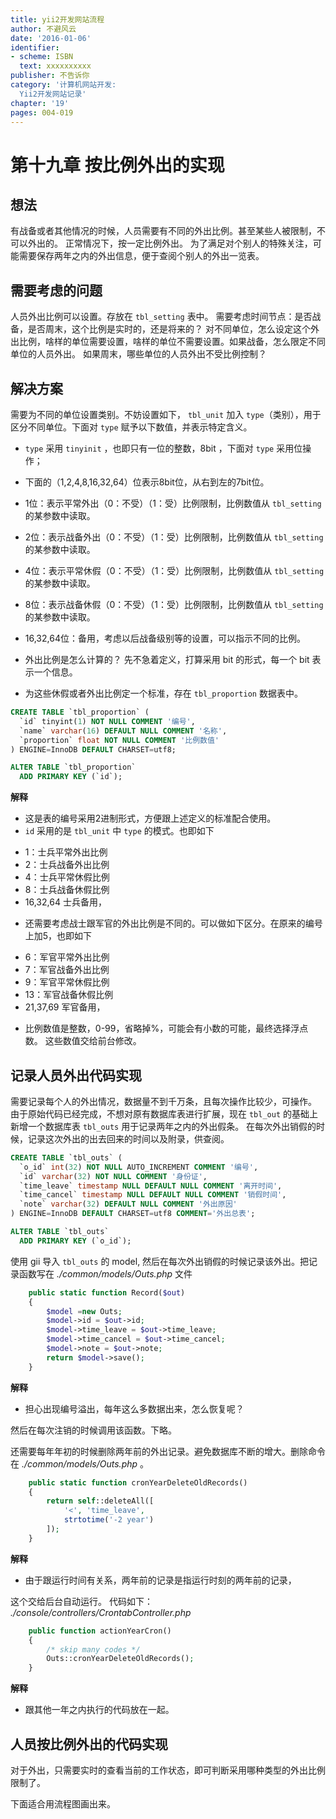```yaml
---
title: yii2开发网站流程
author: 不避风云 
date: '2016-01-06'
identifier:
- scheme: ISBN
  text: xxxxxxxxxx
publisher: 不告诉你
category: '计算机网站开发:
  Yii2开发网站记录'
chapter: '19'
pages: 004-019
---
```


# 第十九章 按比例外出的实现

## 想法

有战备或者其他情况的时候，人员需要有不同的外出比例。甚至某些人被限制，不可以外出的。
正常情况下，按一定比例外出。
为了满足对个别人的特殊关注，可能需要保存两年之内的外出信息，便于查阅个别人的外出一览表。

## 需要考虑的问题

人员外出比例可以设置。存放在 `tbl_setting` 表中。
需要考虑时间节点：是否战备，是否周末，这个比例是实时的，还是将来的？
对不同单位，怎么设定这个外出比例，啥样的单位需要设置，啥样的单位不需要设置。如果战备，怎么限定不同单位的人员外出。
如果周末，哪些单位的人员外出不受比例控制？

## 解决方案

需要为不同的单位设置类别。不妨设置如下，
`tbl_unit` 加入 `type`（类别），用于区分不同单位。下面对 `type` 赋予以下数值，并表示特定含义。
+ `type` 采用 `tinyinit` ，也即只有一位的整数，8bit ，下面对 `type` 采用位操作；
+ 下面的（1,2,4,8,16,32,64）位表示8bit位，从右到左的7bit位。
+ 1位：表示平常外出（0：不受）（1：受）比例限制，比例数值从 `tbl_setting` 的某参数中读取。
+ 2位：表示战备外出（0：不受）（1：受）比例限制，比例数值从 `tbl_setting` 的某参数中读取。
+ 4位：表示平常休假（0：不受）（1：受）比例限制，比例数值从 `tbl_setting` 的某参数中读取。
+ 8位：表示战备休假（0：不受）（1：受）比例限制，比例数值从 `tbl_setting` 的某参数中读取。
+ 16,32,64位：备用，考虑以后战备级别等的设置，可以指示不同的比例。
+ 外出比例是怎么计算的？
先不急着定义，打算采用 bit 的形式，每一个 bit 表示一个信息。

+ 为这些休假或者外出比例定一个标准，存在 `tbl_proportion` 数据表中。

```sql
CREATE TABLE `tbl_proportion` (
  `id` tinyint(1) NOT NULL COMMENT '编号',
  `name` varchar(16) DEFAULT NULL COMMENT '名称',
  `proportion` float NOT NULL COMMENT '比例数值'
) ENGINE=InnoDB DEFAULT CHARSET=utf8;

ALTER TABLE `tbl_proportion`
  ADD PRIMARY KEY (`id`);
```

**解释**
+ 这是表的编号采用2进制形式，方便跟上述定义的标准配合使用。
+ `id` 采用的是 `tbl_unit` 中 `type` 的模式。也即如下
 - 1：士兵平常外出比例
 - 2：士兵战备外出比例
 - 4：士兵平常休假比例
 - 8：士兵战备休假比例
 - 16,32,64 士兵备用，
+ 还需要考虑战士跟军官的外出比例是不同的。可以做如下区分。在原来的编号上加5，也即如下
 - 6：军官平常外出比例
 - 7：军官战备外出比例
 - 9：军官平常休假比例
 - 13：军官战备休假比例
 - 21,37,69 军官备用，
+ 比例数值是整数，0-99，省略掉%，可能会有小数的可能，最终选择浮点数。
这些数值交给前台修改。


## 记录人员外出代码实现

需要记录每个人的外出情况，数据量不到千万条，且每次操作比较少，可操作。
由于原始代码已经完成，不想对原有数据库表进行扩展，现在 `tbl_out` 的基础上新增一个数据库表 `tbl_outs` 用于记录两年之内的外出假条。
在每次外出销假的时候，记录这次外出的出去回来的时间以及附录，供查阅。


```sql
CREATE TABLE `tbl_outs` (
  `o_id` int(32) NOT NULL AUTO_INCREMENT COMMENT '编号',
  `id` varchar(32) NOT NULL COMMENT '身份证',
  `time_leave` timestamp NULL DEFAULT NULL COMMENT '离开时间',
  `time_cancel` timestamp NULL DEFAULT NULL COMMENT '销假时间',
  `note` varchar(32) DEFAULT NULL COMMENT '外出原因'
) ENGINE=InnoDB DEFAULT CHARSET=utf8 COMMENT='外出总表';

ALTER TABLE `tbl_outs`
  ADD PRIMARY KEY (`o_id`);
```

使用 gii 导入 `tbl_outs` 的 model, 然后在每次外出销假的时候记录该外出。把记录函数写在 *./common/models/Outs.php* 文件

```php
    public static function Record($out)
    {
        $model =new Outs;
        $model->id = $out->id;
        $model->time_leave = $out->time_leave;
        $model->time_cancel = $out->time_cancel;
        $model->note = $out->note;
        return $model->save();
    }
```

**解释**
+ 担心出现编号溢出，每年这么多数据出来，怎么恢复呢？

然后在每次注销的时候调用该函数。下略。

还需要每年年初的时候删除两年前的外出记录。避免数据库不断的增大。删除命令在 *./common/models/Outs.php* 。

```php
    public static function cronYearDeleteOldRecords()
    {
        return self::deleteAll([
            '<', 'time_leave',
            strtotime('-2 year')
        ]);
    }
```

**解释**
+ 由于跟运行时间有关系，两年前的记录是指运行时刻的两年前的记录，

这个交给后台自动运行。
代码如下： *./console/controllers/CrontabController.php*

```php
    public function actionYearCron()
    {
        /* skip many codes */
        Outs::cronYearDeleteOldRecords();
    }
```

**解释**
+ 跟其他一年之内执行的代码放在一起。

## 人员按比例外出的代码实现

对于外出，只需要实时的查看当前的工作状态，即可判断采用哪种类型的外出比例限制了。

下面适合用流程图画出来。

<html lang="en">
    <head>
        <meta charset="utf-8">
        <script src="../js/raphael-min.js"></script>
        <script src="../js/jquery.min.js"></script>
        <script src="../js/flowchart-latest.js"></script>
        <script>

            window.onload = function () {
                flowchart.parse(document.getElementById("code").value).drawSVG('canvas', {
                      // 'x': 30,
                      // 'y': 50,
                      'line-width': 3,
                      'line-length': 50,
                      'text-margin': 10,
                      'font-size': 14,
                      'font': 'normal',
                      'font-family': 'Helvetica',
                      'font-weight': 'normal',
                      'font-color': 'black',
                      'line-color': 'black',
                      'element-color': 'black',
                      'fill': 'white',
                      'yes-text': 'yes',
                      'no-text': 'no',
                      'arrow-end': 'block',
                      'scale': 1,
                      'symbols': {
                        'start': {
                          'font-color': 'red',
                          'element-color': 'green',
                          'fill': 'yellow'
                        },
                        'end':{ 'background-color': '#FFCCFF' }
                      },
                      'flowstate' : {
                        'past' : { 'fill' : '#CCCCCC', 'font-size' : 12},
                        'current' : {'fill' : 'yellow', 'font-color' : 'red', 'font-weight' : 'bold'},
                        'future' : { 'fill' : '#FFFF99'},
                        'request' : { 'fill' : 'blue'},
                        'invalid': {'fill' : '#444444'},
                        'approved' : { 'fill' : '#58C4A3', 'font-size' : 12, 'yes-text' : '批准', 'no-text' : '不定' },
                        'rejected' : { 'fill' : '#C45879', 'font-size' : 12, 'yes-text' : '不定', 'no-text' : '拒绝' }
                      }
                    });
            };
        </script>
    </head>
    <body>
        <div><textarea id="code" style="visibility:hidden;">
st=>start: 开始|past:>http://www.google.com[blank]
e=>end: 结束:>http://www.google.com
op1=>operation: My Operation|past
op2=>operation: Stuff|current
sub1=>subroutine: My Subroutine|invalid
cond=>condition: Yes
or No?|approved:>http://www.google.com
c2=>condition: Good idea|rejected
io=>inputoutput: catch something...|request

st->op1(right)->cond
cond(yes, right)->c2
cond(no)->sub1(left)->op1
c2(yes)->io->e
c2(no)->op2->e
        </textarea></div>
        <div id="canvas"></div>
    </body>
</html>




+ 如果是正常的周末，查看是否有人员外出比例限制，查找对应的比例数值，然后计算该数值，在人员外出的时候判断是否超出比例。
+ 如果是战备，类似正常周末，查看人员比例。
+ 对于外出时候的比例控制，只需要有检测这个动作即可。检测比例的操作交给其他地方完成。
+ 检测比例的操作应该交给 `tbl_personinfo` 也即 *./common/models/Personinfo.php* 来解决，对于外出人员状态改变的时候，检测可否改变。
+ 应当首先检测是否满足比例要求，才可以采取其他动作。
+ 该检测不考虑并发情况，也即如下情形：两个人同时请假，然而只有一个名额。但是他们同时在电脑上操作，在第一步检查的时候都通过了，
下面改变在位状态的时候，不再检查比例，可能导致实际给出了两个名额的情况。一般这种情况不容易发生，而解决方案过于复杂，不予考虑。



### 比例检测

<pre>
*./common/models/Personinfo.php* 中，首先是不是一个人，如果是一个人，则计算比例，检测是否超出比例。
如果是多个人，则多个人必须是同一个单位的，然后计算比例，检测是否超出比例。代码如下： *./common/models/Personinfo.php*
</pre>

我感觉应该这样计算比较好。首先检测人员类型，然后根据这些数据，计算有多少名额可以出去，如果超出这些名额，则提示超出名额了，不可以外出了。


接下来需要判断当前是什么工作状态，根据单位类型检测比例情况。对应的代码在 *./common/models/Unit.php*,
其中对工作类型的常量定义在 *./common/models/Lookup.php*, 以后考虑把所有的常量都定义在该文件下。

```php

```

干部外出和战士外出分开实现。不要把他们搅和在一起。代码太乱了。明天重新设计。已经可以运行。

## 人员比例休假实现

按比例休假，需要考虑吗？这个由各单位自行掌握。作为升级版的功能待开发。
